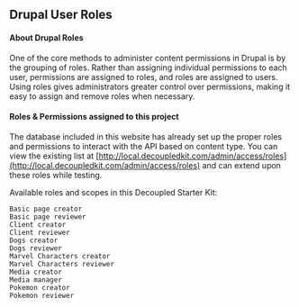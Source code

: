 ## Drupal User Roles


#### About Drupal Roles 

One of the core methods to administer content permissions in Drupal is by the grouping of roles. Rather than assigning individual permissions to each user, permissions are assigned to roles, and roles are assigned to users. Using roles gives administrators greater control over permissions, making it easy to assign and remove roles when necessary. 

#### Roles & Permissions assigned to this project

The database included in this website has already set up the proper roles and permissions to interact with the API based on content type. You can view the existing list at [http://local.decoupledkit.com/admin/access/roles](http://local.decoupledkit.com/admin/access/roles) and can extend upon these roles while testing.

Available roles and scopes in this Decoupled Starter Kit:

```
Basic page creator
Basic page reviewer
Client creator
Client reviewer
Dogs creator
Dogs reviewer
Marvel Characters creator
Marvel Characters reviewer
Media creator
Media manager
Pokemon creator
Pokemon reviewer
```